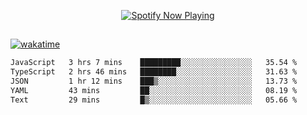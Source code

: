 

<p align="center">
  <a href="https://open.spotify.com/user/31ljmyymhthokwewwcd6dsdmvprm" target="_blank"><img src="https://novatorem-psi-rosy.vercel.app/api/spotify" alt="Spotify Now Playing"/></a>
</p>

##

[![wakatime](https://wakatime.com/badge/user/87646243-158a-4241-a3cb-668e1fa2dbb8.svg)](https://wakatime.com/@87646243-158a-4241-a3cb-668e1fa2dbb8)
<!--START_SECTION:waka-->

```txt
JavaScript   3 hrs 7 mins    █████████░░░░░░░░░░░░░░░░   35.54 %
TypeScript   2 hrs 46 mins   ████████░░░░░░░░░░░░░░░░░   31.63 %
JSON         1 hr 12 mins    ███▒░░░░░░░░░░░░░░░░░░░░░   13.73 %
YAML         43 mins         ██░░░░░░░░░░░░░░░░░░░░░░░   08.19 %
Text         29 mins         █▒░░░░░░░░░░░░░░░░░░░░░░░   05.66 %
```

<!--END_SECTION:waka-->
